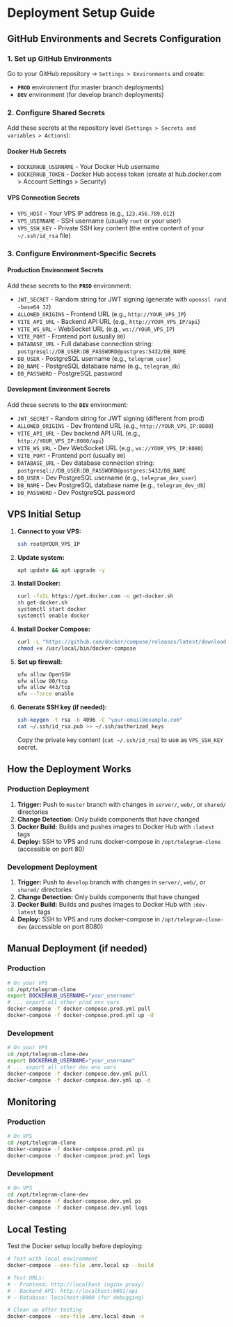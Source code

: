 # Deployment Setup Guide

## GitHub Environments and Secrets Configuration

### 1. Set up GitHub Environments

Go to your GitHub repository → `Settings > Environments` and create:
- **`PROD`** environment (for master branch deployments)
- **`DEV`** environment (for develop branch deployments)

### 2. Configure Shared Secrets

Add these secrets at the repository level (`Settings > Secrets and variables > Actions`):

#### Docker Hub Secrets
- `DOCKERHUB_USERNAME` - Your Docker Hub username
- `DOCKERHUB_TOKEN` - Docker Hub access token (create at hub.docker.com > Account Settings > Security)

#### VPS Connection Secrets
- `VPS_HOST` - Your VPS IP address (e.g., `123.456.789.012`)
- `VPS_USERNAME` - SSH username (usually `root` or your user)
- `VPS_SSH_KEY` - Private SSH key content (the entire content of your `~/.ssh/id_rsa` file)

### 3. Configure Environment-Specific Secrets

#### Production Environment Secrets
Add these secrets to the **`PROD`** environment:
- `JWT_SECRET` - Random string for JWT signing (generate with `openssl rand -base64 32`)
- `ALLOWED_ORIGINS` - Frontend URL (e.g., `http://YOUR_VPS_IP`)
- `VITE_API_URL` - Backend API URL (e.g., `http://YOUR_VPS_IP/api`)
- `VITE_WS_URL` - WebSocket URL (e.g., `ws://YOUR_VPS_IP`)
- `VITE_PORT` - Frontend port (usually `80`)
- `DATABASE_URL` - Full database connection string: `postgresql://DB_USER:DB_PASSWORD@postgres:5432/DB_NAME`
- `DB_USER` - PostgreSQL username (e.g., `telegram_user`)
- `DB_NAME` - PostgreSQL database name (e.g., `telegram_db`)
- `DB_PASSWORD` - PostgreSQL password

#### Development Environment Secrets
Add these secrets to the **`DEV`** environment:
- `JWT_SECRET` - Random string for JWT signing (different from prod)
- `ALLOWED_ORIGINS` - Dev frontend URL (e.g., `http://YOUR_VPS_IP:8080`)
- `VITE_API_URL` - Dev backend API URL (e.g., `http://YOUR_VPS_IP:8080/api`)
- `VITE_WS_URL` - Dev WebSocket URL (e.g., `ws://YOUR_VPS_IP:8080`)
- `VITE_PORT` - Frontend port (usually `80`)
- `DATABASE_URL` - Dev database connection string: `postgresql://DB_USER:DB_PASSWORD@postgres:5432/DB_NAME`
- `DB_USER` - Dev PostgreSQL username (e.g., `telegram_dev_user`)
- `DB_NAME` - Dev PostgreSQL database name (e.g., `telegram_dev_db`)
- `DB_PASSWORD` - Dev PostgreSQL password

## VPS Initial Setup

1. **Connect to your VPS:**
   ```bash
   ssh root@YOUR_VPS_IP
   ```

2. **Update system:**
   ```bash
   apt update && apt upgrade -y
   ```

3. **Install Docker:**
   ```bash
   curl -fsSL https://get.docker.com -o get-docker.sh
   sh get-docker.sh
   systemctl start docker
   systemctl enable docker
   ```

4. **Install Docker Compose:**
   ```bash
   curl -L "https://github.com/docker/compose/releases/latest/download/docker-compose-$(uname -s)-$(uname -m)" -o /usr/local/bin/docker-compose
   chmod +x /usr/local/bin/docker-compose
   ```

5. **Set up firewall:**
   ```bash
   ufw allow OpenSSH
   ufw allow 80/tcp
   ufw allow 443/tcp
   ufw --force enable
   ```

6. **Generate SSH key (if needed):**
   ```bash
   ssh-keygen -t rsa -b 4096 -C "your-email@example.com"
   cat ~/.ssh/id_rsa.pub >> ~/.ssh/authorized_keys
   ```
   Copy the private key content (`cat ~/.ssh/id_rsa`) to use as `VPS_SSH_KEY` secret.

## How the Deployment Works

### Production Deployment
1. **Trigger:** Push to `master` branch with changes in `server/`, `web/`, or `shared/` directories
2. **Change Detection:** Only builds components that have changed
3. **Docker Build:** Builds and pushes images to Docker Hub with `:latest` tags
4. **Deploy:** SSH to VPS and runs docker-compose in `/opt/telegram-clone` (accessible on port 80)

### Development Deployment
1. **Trigger:** Push to `develop` branch with changes in `server/`, `web/`, or `shared/` directories
2. **Change Detection:** Only builds components that have changed
3. **Docker Build:** Builds and pushes images to Docker Hub with `:dev-latest` tags
4. **Deploy:** SSH to VPS and runs docker-compose in `/opt/telegram-clone-dev` (accessible on port 8080)

## Manual Deployment (if needed)

### Production
```bash
# On your VPS
cd /opt/telegram-clone
export DOCKERHUB_USERNAME="your_username"
# ... export all other prod env vars
docker-compose -f docker-compose.prod.yml pull
docker-compose -f docker-compose.prod.yml up -d
```

### Development
```bash
# On your VPS
cd /opt/telegram-clone-dev
export DOCKERHUB_USERNAME="your_username"
# ... export all other dev env vars
docker-compose -f docker-compose.dev.yml pull
docker-compose -f docker-compose.dev.yml up -d
```

## Monitoring

### Production
```bash
# On VPS
cd /opt/telegram-clone
docker-compose -f docker-compose.prod.yml ps
docker-compose -f docker-compose.prod.yml logs
```

### Development
```bash
# On VPS
cd /opt/telegram-clone-dev
docker-compose -f docker-compose.dev.yml ps
docker-compose -f docker-compose.dev.yml logs
```

## Local Testing

Test the Docker setup locally before deploying:

```bash
# Test with local environment
docker-compose --env-file .env.local up --build

# Test URLs:
# - Frontend: http://localhost (nginx proxy)
# - Backend API: http://localhost:8001/api
# - Database: localhost:8000 (for debugging)

# Clean up after testing
docker-compose --env-file .env.local down -v
```